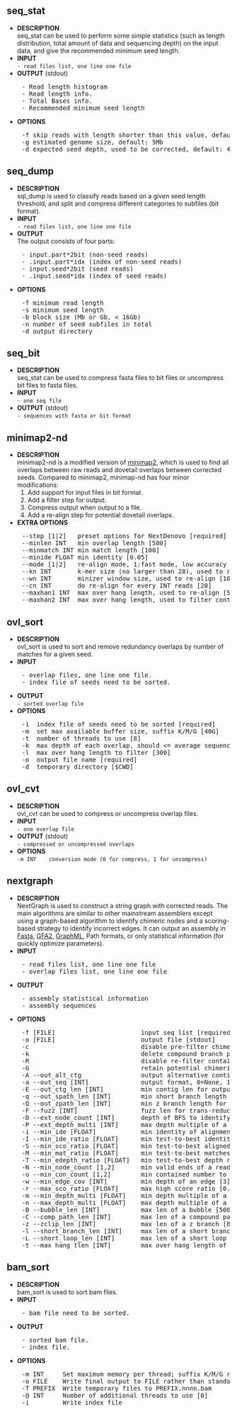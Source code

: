 ## seq_stat
* **DESCRIPTION**    
seq_stat can be used to perform some simple statistics (such as length distribution, total amount of data and sequencing depth) on the input data, and give the recommended minimum seed length.  
* **INPUT**  
    `- read files list, one line one file`  
* **OUTPUT** (stdout)
<pre>
    - Read length histogram
    - Read length info.
    - Total Bases info.
    - Recommended minimum seed length
</pre>
* **OPTIONS**
<pre>
    -f skip reads with length shorter than this value, default 1kb
    -g estimated genome size, default: 5Mb
    -d expected seed depth, used to be corrected, default: 45
</pre>

## seq_dump  
* **DESCRIPTION**   
sql_dump is used to classify reads based on a given seed length threshold, and split and compress different categories to subfiles (bit format).    
* **INPUT**  
    `- read files list, one line one file`  
* **OUTPUT**   
The output consists of four parts:
<pre>
    - input.part*2bit (non-seed reads)
    - .input.part*idx (index of non-seed reads)
    - input.seed*2bit (seed reads)
    - .input.seed*idx (index of seed reads)
</pre>
* **OPTIONS**
<pre>
    -f minimum read length
    -s minimum seed length
    -b block size (Mb or Gb, < 16Gb)
    -n number of seed subfiles in total
    -d output directory
</pre>

## seq_bit
* **DESCRIPTION**  
seq_stat can be used to compress fasta files to bit files or uncompress bit files to fasta files. 
* **INPUT**   
    `- one seq file`  
* **OUTPUT** (stdout)  
    `- sequences with fasta or bit format`  

## minimap2-nd
* **DESCRIPTION**  
minimap2-nd is a modified version of [minimap2](https://github.com/lh3/minimap2), which is used to find all overlaps between raw reads and dovetail overlaps between corrected seeds. Compared to minimap2, minimap-nd has four minor modifications: 
    1. Add support for input files in bit format.
    2. Add a filter step for output.
    3. Compress output when output to a file.
    4. Add a re-align step for potential dovetail overlaps.
* **EXTRA OPTIONS**  
<pre>
    --step [1|2]   preset options for NextDenovo [required]
    --minlen INT   min overlap length [500]
    --minmatch INT min match length [100]
    --minide FLOAT min identity [0.05]
    --mode [1|2]   re-align mode, 1:fast mode, low accuracy 2:slow mode, high accuracy [2]
    --kn INT       k-mer size (no larger than 28), used to re-align [17]
    --wn INT       minizer window size, used to re-align [10]
    --cn INT       do re-align for every INT reads [20]
    --maxhan1 INT  max over hang length, used to re-align [5000]
    --maxhan2 INT  max over hang length, used to filter contained reads [500]
</pre>

## ovl_sort
* **DESCRIPTION**    
ovl_sort is used to sort and remove redundancy overlaps by number of matches for a given seed.
* **INPUT** 
<pre>
    - overlap files, one line one file. 
    - index file of seeds need to be sorted.
</pre>
* **OUTPUT**   
    `- sorted overlap file`
* **OPTIONS**   
<pre>
    -i  index file of seeds need to be sorted [required]
    -m  set max available buffer size, suffix K/M/G [40G]
    -t  number of threads to use [8]
    -k  max depth of each overlap, should <= average sequencing depth [40]
    -l  max over hang length to filter [300]
    -o  output file name [required]
    -d  temporary directory [$CWD]
</pre>

## ovl_cvt
* **DESCRIPTION**    
ovl_cvt can be used to compress or uncompress overlap files.
* **INPUT**    
    `- one overlap file`
* **OUTPUT** (stdout)  
    `- compressed or uncompressed overlaps`
* **OPTIONS**   
    `-m INT    conversion mode (0 for compress, 1 for uncompress)`
## nextgraph
* **DESCRIPTION**  
NextGraph is used to construct a string graph with corrected reads. The main algorithms are similar to other mainstream assemblers except using a graph-based algorithm to identify chimeric nodes and a scoring-based strategy to identify incorrect edges. It can output an assembly in [Fasta](https://en.wikipedia.org/wiki/FASTA_format), [GFA2](https://github.com/GFA-spec/GFA-spec/blob/master/GFA2.md), [GraphML](https://en.wikipedia.org/wiki/GraphML), Path formats, or only statistical information (for quickly optimize parameters). 
* **INPUT** 
<pre>
    - read files list, one line one file
    - overlap files list, one line one file
</pre> 
* **OUTPUT**
<pre>
    - assembly statistical information
    - assembly sequences
</pre>
* **OPTIONS**  
<pre>
    -f [FILE]                       input seq list [required]
    -o [FILE]                       output file [stdout]
    -c                              disable pre-filter chimeric reads 
    -k                              delete compound branch pathes 
    -R                              disable re-filter contained reads 
    -G                              retain potential chimeric edges 
    -A --out_alt_ctg                output alternative contigs 
    -a --out_seq [INT]              output format, 0=None, 1=fasta, 2=graphml, 3=gfa2, 4=path [1]
    -E --out_ctg_len [INT]          min contig len for output [1000]
    -q --out_spath_len [INT]        min short branch length for output, 0=disable [0]
    -Q --out_zpath_len [INT]        min z branch length for output, 0=disable [0]
    -F --fuzz [INT]                 fuzz len for trans-reduction [1000]
    -D --ext_node_count [INT]       depth of BFS to identify chimeric nodes [2]
    -P --ext_depth_multi [INT]      max depth multiple of a node for BFS [2]
    -i --min_ide [FLOAT]            min identity of alignments [0.10]
    -I --min_ide_ratio [FLOAT]      min test-to-best identity ratio [0.70]
    -S --min_sco_ratio [FLOAT]      min test-to-best aligned len ratio [0.40]
    -M --min_mat_ratio [FLOAT]      min test-to-best matches ratio [0.90]
    -T --min_edepth_ratio [FLOAT]   min test-to-best depth ratio of an edge [0.60]
    -N --min_node_count [1,2]       min valid ends of a read [2]
    -u --min_con_count [1,2]        min contained number to filter reads [2]
    -w --min_edge_cov [INT]         min depth of an edge [3]
    -r --max_sco_ratio [FLOAT]      max high score ratio [0.50]
    -m --min_depth_multi [FLOAT]    min depth multiple of a repeat node [1.50]
    -n --max_depth_multi [FLOAT]    max depth multiple of a node [2000.00]
    -B --bubble_len [INT]           max len of a bubble [500]
    -C --comp_path_len [INT]        max len of a compound path [20]
    -z --zclip_len [INT]            max len of a z branch [8]
    -l --short_branch_len [INT]     max len of a short branch [15]
    -L --short_loop_len [INT]       max len of a short loop [10]
    -t --max_hang_tlen [INT]        max over hang length of dovetails [500]
</pre>

## bam_sort
* **DESCRIPTION**    
bam_sort is used to sort bam files.
* **INPUT** 
<pre>
    - bam file need to be sorted.
</pre>
* **OUTPUT**   
<pre>
    - sorted bam file.
    - index file.
</pre>
* **OPTIONS**   
<pre>
    -m INT     Set maximum memory per thread; suffix K/M/G recognized [1024M]
    -o FILE    Write final output to FILE rather than standard output
    -T PREFIX  Write temporary files to PREFIX.nnnn.bam
    -@ INT     Number of additional threads to use [0]
    -i         Write index file
</pre>